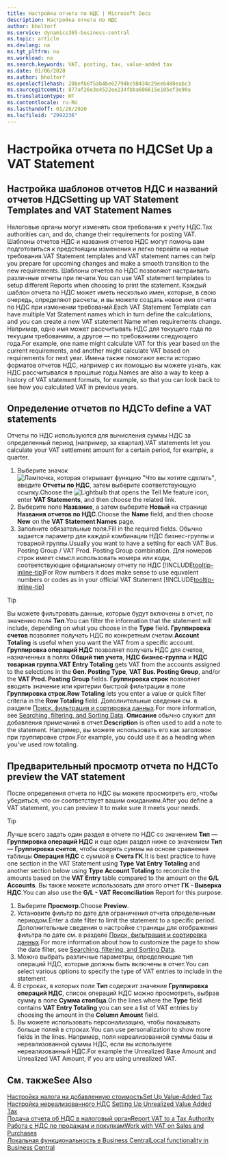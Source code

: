 ```yaml
---
title: Настройка отчета по НДС | Microsoft Docs
description: Настройка отчета по НДС
author: bholtorf
ms.service: dynamics365-business-central
ms.topic: article
ms.devlang: na
ms.tgt_pltfrm: na
ms.workload: na
ms.search.keywords: VAT, posting, tax, value-added tax
ms.date: 01/06/2020
ms.author: bholtorf
ms.openlocfilehash: 20bef66f5ab4be62794bc98434c29ee6480eabc3
ms.sourcegitcommit: 877af26e3e4522ee234fbba606615e105ef3e90a
ms.translationtype: HT
ms.contentlocale: ru-RU
ms.lasthandoff: 01/28/2020
ms.locfileid: "2992236"
---
```

# <a name="set-up-a-vat-statement"></a><span data-ttu-id="b6b59-103">Настройка отчета по НДС</span><span class="sxs-lookup"><span data-stu-id="b6b59-103">Set Up a VAT Statement</span></span>

## <a name="setting-up-vat-statement-templates-and-vat-statement-names"></a><span data-ttu-id="b6b59-104">Настройка шаблонов отчетов НДС и названий отчетов НДС</span><span class="sxs-lookup"><span data-stu-id="b6b59-104">Setting up VAT Statement Templates and VAT Statement Names</span></span>
<span data-ttu-id="b6b59-105">Налоговые органы могут изменять свои требования к учету НДС.</span><span class="sxs-lookup"><span data-stu-id="b6b59-105">Tax authorities can, and do, change their requirements for posting VAT.</span></span> <span data-ttu-id="b6b59-106">Шаблоны отчетов НДС и названия отчетов НДС могут помочь вам подготовиться к предстоящим изменения и легко перейти на новые требования.</span><span class="sxs-lookup"><span data-stu-id="b6b59-106">VAT Statement templates and VAT statement names can help you prepare for upcoming changes and make a smooth transition to the new requirements.</span></span> <span data-ttu-id="b6b59-107">Шаблоны отчетов по НДС позволяют настраивать различные отчеты при печати.</span><span class="sxs-lookup"><span data-stu-id="b6b59-107">You can use VAT statement templates to setup different Reports when choosing to print the statement.</span></span> <span data-ttu-id="b6b59-108">Каждый шаблон отчета по НДС может иметь несколько имен, которые, в свою очередь, определяют расчеты, и вы можете создать новое имя отчета по НДС при изменении требований.</span><span class="sxs-lookup"><span data-stu-id="b6b59-108">Each VAT Statement Template can have multiple Vat Statement names which in turn define the calculations, and you can create a new VAT statement Name when requirements change.</span></span> <span data-ttu-id="b6b59-109">Например, одно имя может рассчитывать НДС для текущего года по текущим требованиям, а другое — по требованиям следующего года.</span><span class="sxs-lookup"><span data-stu-id="b6b59-109">For example, one name might calculate VAT for this year based on the current requirements, and another might calculate VAT based on requirements for next year.</span></span> <span data-ttu-id="b6b59-110">Имена также помогают вести историю форматов отчетов НДС, например с их помощью вы можете узнать, как НДС рассчитывался в прошлые годы.</span><span class="sxs-lookup"><span data-stu-id="b6b59-110">Names are also a way to keep a history of VAT statement formats, for example, so that you can look back to see how you calculated VAT in previous years.</span></span>

## <a name="to-define-a-vat-statements"></a><span data-ttu-id="b6b59-111">Определение отчетов по НДС</span><span class="sxs-lookup"><span data-stu-id="b6b59-111">To define a VAT statements</span></span>
<span data-ttu-id="b6b59-112">Отчеты по НДС используются для вычисления суммы НДС за определенный период (например, за квартал).</span><span class="sxs-lookup"><span data-stu-id="b6b59-112">VAT statements let you calculate your VAT settlement amount for a certain period, for example, a quarter.</span></span>

1. <span data-ttu-id="b6b59-113">Выберите значок ![Лампочка, которая открывает функцию "Что вы хотите сделать"](media/ui-search/search_small.png "Что вы хотите сделать"), введите **Отчеты по НДС**, затем выберите соответствующую ссылку.</span><span class="sxs-lookup"><span data-stu-id="b6b59-113">Choose the ![Lightbulb that opens the Tell Me feature](media/ui-search/search_small.png "Tell me what you want to do") icon, enter **VAT Statements**, and then choose the related link.</span></span>  
2. <span data-ttu-id="b6b59-114">Выберите поле **Название**, а затем выберите **Новый** на странице **Названия отчетов по НДС**.</span><span class="sxs-lookup"><span data-stu-id="b6b59-114">Choose the **Name** field, and then choose **New** on the **VAT Statement Names** page.</span></span>
3. <span data-ttu-id="b6b59-115">Заполните обязательные поля.</span><span class="sxs-lookup"><span data-stu-id="b6b59-115">Fill in the required fields.</span></span> <span data-ttu-id="b6b59-116">Обычно задается параметр для каждой комбинации НДС бизнес-группы и товарной группы.</span><span class="sxs-lookup"><span data-stu-id="b6b59-116">Usually you want to have a setting for each VAT Bus. Posting Group / VAT Prod. Posting Group combination.</span></span> <span data-ttu-id="b6b59-117">Для номеров строк имеет смысл использовать номера или коды, соответствующие официальному отчету по НДС [!INCLUDE[tooltip-inline-tip](includes/tooltip-inline-tip_md.md)]</span><span class="sxs-lookup"><span data-stu-id="b6b59-117">For Row numbers it does make sense to use equvalent numbers or codes as in your official VAT Statement [!INCLUDE[tooltip-inline-tip](includes/tooltip-inline-tip_md.md)]</span></span> 


> [!Tip]
> <span data-ttu-id="b6b59-118">Вы можете фильтровать данные, которые будут включены в отчет, по значению поля **Тип**.</span><span class="sxs-lookup"><span data-stu-id="b6b59-118">You can filter the information that the statement will include, depending on what you choose in the **Type** field.</span></span> <span data-ttu-id="b6b59-119">**Группировка счетов** позволяет получать НДС по конкретным счетам.</span><span class="sxs-lookup"><span data-stu-id="b6b59-119">**Account Totaling** is useful when you want the VAT from a specific account.</span></span>
<span data-ttu-id="b6b59-120">**Группировка операций НДС** позволяет получать НДС для счетов, назначенных в полях **Общий тип учета**, **НДС бизнес-группа** и **НДС товарная группа**.</span><span class="sxs-lookup"><span data-stu-id="b6b59-120">**VAT Entry Totaling** gets VAT from the accounts assigned to the selections in the **Gen. Posting Type**, **VAT Bus. Posting Group**, and/or the **VAT Prod. Posting Group** fields.</span></span> <span data-ttu-id="b6b59-121">**Группировка строк** позволяет вводить значение или критерии быстрой фильтрации в поле **Группировка строк**.</span><span class="sxs-lookup"><span data-stu-id="b6b59-121">**Row Totaling** lets you enter a value or quick filter criteria in the **Row Totaling** field.</span></span> <span data-ttu-id="b6b59-122">Дополнительные сведения см. в разделе [Поиск, фильтрация и сортировка данных](ui-enter-criteria-filters.md).</span><span class="sxs-lookup"><span data-stu-id="b6b59-122">For more information, see [Searching, filtering, and Sorting Data](ui-enter-criteria-filters.md).</span></span> <span data-ttu-id="b6b59-123">**Описание** обычно служит для добавления примечаний в отчет.</span><span class="sxs-lookup"><span data-stu-id="b6b59-123">**Description** is often used to add a note to the statement.</span></span> <span data-ttu-id="b6b59-124">Например, вы можете использовать его как заголовок при группировке строк.</span><span class="sxs-lookup"><span data-stu-id="b6b59-124">For example, you could use it as a heading when you've used row totaling.</span></span>

## <a name="to-preview-the-vat-statement"></a><span data-ttu-id="b6b59-125">Предварительный просмотр отчета по НДС</span><span class="sxs-lookup"><span data-stu-id="b6b59-125">To preview the VAT statement</span></span>
<span data-ttu-id="b6b59-126">После определения отчета по НДС вы можете просмотреть его, чтобы убедиться, что он соответствует вашим ожиданиям.</span><span class="sxs-lookup"><span data-stu-id="b6b59-126">After you define a VAT statement, you can preview it to make sure it meets your needs.</span></span>
> [!Tip]
> <span data-ttu-id="b6b59-127">Лучше всего задать один раздел в отчете по НДС со значением **Тип** — **Группировка операций НДС** и еще один раздел ниже со значением **Тип** — **Группировка счетов**, чтобы сверять суммы на основе сравнения таблицы **Операция НДС** с суммой в **Счета ГК**.</span><span class="sxs-lookup"><span data-stu-id="b6b59-127">It is best practice to have one section in the VAT Statement using **Type** **Vat Entry Totaling** and another section below using **Type** **Account Totaling** to reconcile the amounts based on the **VAT Entry** table compared to the amount on the **G/L Accounts**.</span></span> <span data-ttu-id="b6b59-128">Вы также можете использовать для этого отчет **ГК - Выверка НДС**.</span><span class="sxs-lookup"><span data-stu-id="b6b59-128">You can also use the **G/L - VAT Reconciliation** Report for this purpose.</span></span>

1. <span data-ttu-id="b6b59-129">Выберите **Просмотр**.</span><span class="sxs-lookup"><span data-stu-id="b6b59-129">Choose **Preview**.</span></span>
2. <span data-ttu-id="b6b59-130">Установите фильтр по дате для ограничения отчета определенным периодом.</span><span class="sxs-lookup"><span data-stu-id="b6b59-130">Enter a date filter to limit the statement to a specific period.</span></span> <span data-ttu-id="b6b59-131">Дополнительные сведения о настройке страницы для отображения фильтра по дате см. в разделе [Поиск, фильтрация и сортировка данных](ui-enter-criteria-filters.md).</span><span class="sxs-lookup"><span data-stu-id="b6b59-131">For more information about how to customize the page to show the date filter, see [Searching, filtering, and Sorting Data](ui-enter-criteria-filters.md).</span></span>
3. <span data-ttu-id="b6b59-132">Можно выбрать различные параметры, определяющие тип операций НДС, которые должны быть включены в отчет.</span><span class="sxs-lookup"><span data-stu-id="b6b59-132">You can select various options to specify the type of VAT entries to include in the statement.</span></span>
4. <span data-ttu-id="b6b59-133">В строках, в которых поле **Тип** содержит значение **Группировка операций НДС**, список операций НДС можно просмотреть, выбрав сумму в поле **Сумма столбца**.</span><span class="sxs-lookup"><span data-stu-id="b6b59-133">On the lines where the **Type** field contains **VAT Entry Totaling** you can see a list of VAT entries by choosing the amount in the **Column Amount** field.</span></span>
5. <span data-ttu-id="b6b59-134">Вы можете использовать персонализацию, чтобы показывать больше полей в строках.</span><span class="sxs-lookup"><span data-stu-id="b6b59-134">You can use personalization to show more fields in the lines.</span></span> <span data-ttu-id="b6b59-135">Например, поля нереализованной суммы базы и нереализованной суммы НДС, если вы используете нереализованный НДС.</span><span class="sxs-lookup"><span data-stu-id="b6b59-135">For example the Unrealized Base Amount and Unrealized VAT Amount, if you are using unrealized VAT.</span></span>

## <a name="see-also"></a><span data-ttu-id="b6b59-136">См. также</span><span class="sxs-lookup"><span data-stu-id="b6b59-136">See Also</span></span>  
[<span data-ttu-id="b6b59-137">Настройка налога на добавленную стоимость</span><span class="sxs-lookup"><span data-stu-id="b6b59-137">Set Up Value-Added Tax</span></span>](finance-setup-vat.md)  
<span data-ttu-id="b6b59-138">[Настройка нереализованного НДС](finance-setup-unrealized-vat.md)    </span><span class="sxs-lookup"><span data-stu-id="b6b59-138">[Setting Up Unrealized Value Added Tax](finance-setup-unrealized-vat.md)    </span></span>  
[<span data-ttu-id="b6b59-139">Подача отчета об НДС в налоговый орган</span><span class="sxs-lookup"><span data-stu-id="b6b59-139">Report VAT to a Tax Authority</span></span>](finance-how-report-vat.md)  
[<span data-ttu-id="b6b59-140">Работа с НДС по продажам и покупкам</span><span class="sxs-lookup"><span data-stu-id="b6b59-140">Work with VAT on Sales and Purchases</span></span>](finance-work-with-vat.md)  
[<span data-ttu-id="b6b59-141">Локальная функциональность в Business Central</span><span class="sxs-lookup"><span data-stu-id="b6b59-141">Local functionality in Business Central</span></span>](about-localization.md)
